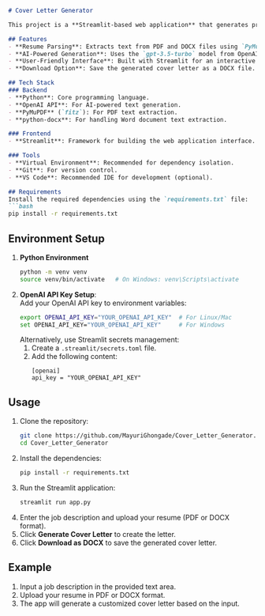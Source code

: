 ```markdown
# Cover Letter Generator

This project is a **Streamlit-based web application** that generates professional, tailored cover letters using **OpenAI's GPT API**. Users can upload their resume in PDF or Word format and input a job description to create a customized cover letter in seconds.

## Features
- **Resume Parsing**: Extracts text from PDF and DOCX files using `PyMuPDF` and `python-docx`.
- **AI-Powered Generation**: Uses the `gpt-3.5-turbo` model from OpenAI to create a personalized cover letter.
- **User-Friendly Interface**: Built with Streamlit for an interactive experience.
- **Download Option**: Save the generated cover letter as a DOCX file.

## Tech Stack
### Backend
- **Python**: Core programming language.
- **OpenAI API**: For AI-powered text generation.
- **PyMuPDF** (`fitz`): For PDF text extraction.
- **python-docx**: For handling Word document text extraction.

### Frontend
- **Streamlit**: Framework for building the web application interface.

### Tools
- **Virtual Environment**: Recommended for dependency isolation.
- **Git**: For version control.
- **VS Code**: Recommended IDE for development (optional).

## Requirements
Install the required dependencies using the `requirements.txt` file:
```bash
pip install -r requirements.txt
```

## Environment Setup
1. **Python Environment** 
   ```bash
   python -m venv venv
   source venv/bin/activate   # On Windows: venv\Scripts\activate
   ```
2. **OpenAI API Key Setup**:  
   Add your OpenAI API key to environment variables:
   ```bash
   export OPENAI_API_KEY="YOUR_OPENAI_API_KEY"  # For Linux/Mac
   set OPENAI_API_KEY="YOUR_OPENAI_API_KEY"     # For Windows
   ```
   Alternatively, use Streamlit secrets management:
   1. Create a `.streamlit/secrets.toml` file.
   2. Add the following content:
      ```plaintext
      [openai]
      api_key = "YOUR_OPENAI_API_KEY"
      ```

## Usage
1. Clone the repository:
   ```bash
   git clone https://github.com/MayuriGhongade/Cover_Letter_Generator.git
   cd Cover_Letter_Generator
   ```
2. Install the dependencies:
   ```bash
   pip install -r requirements.txt
   ```
3. Run the Streamlit application:
   ```bash
   streamlit run app.py
   ```
4. Enter the job description and upload your resume (PDF or DOCX format).
5. Click **Generate Cover Letter** to create the letter.
6. Click **Download as DOCX** to save the generated cover letter.

## Example
1. Input a job description in the provided text area.
2. Upload your resume in PDF or DOCX format.
3. The app will generate a customized cover letter based on the input.

